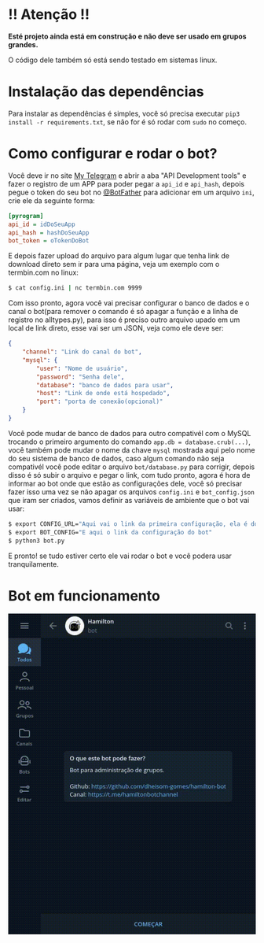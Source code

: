 # !! Atenção !!

**Esté projeto ainda está em construção e não deve ser usado em grupos grandes.**

O código dele também só está sendo testado em sistemas linux.

# Instalação das dependências

Para instalar as dependências é simples, você só precisa executar `pip3 install -r requirements.txt`, se não for é só rodar com `sudo` no começo.

# Como configurar e rodar o bot?

Você deve ir no site [My Telegram] e abrir a aba "API Development tools" e fazer o registro de um APP para poder pegar a `api_id` e `api_hash`, depois pegue o token do seu bot no [@BotFather] para adicionar em um arquivo `ini`, crie ele da seguinte forma:

```ini
[pyrogram]
api_id = idDoSeuApp
api_hash = hashDoSeuApp
bot_token = oTokenDoBot
```

E depois fazer upload do arquivo para algum lugar que tenha link de download direto sem ir para uma página, veja um exemplo com o termbin.com no linux:

```bash
$ cat config.ini | nc termbin.com 9999
```

Com isso pronto, agora você vai precisar configurar o banco de dados e o canal o bot(para remover o comando é só apagar a função e a linha de registro no alltypes.py), para isso é preciso outro arquivo upado em um local de link direto, esse vai ser um JSON, veja como ele deve ser:

```json
{
    "channel": "Link do canal do bot",
    "mysql": {
        "user": "Nome de usuário",
        "password": "Senha dele",
        "database": "banco de dados para usar",
        "host": "Link de onde está hospedado",
        "port": "porta de conexão(opcional)"
    }
}
```

Você pode mudar de banco de dados para outro compativél com o MySQL trocando o primeiro argumento do comando `app.db = database.crub(...)`, você também pode mudar o nome da chave `mysql` mostrada aqui pelo nome do seu sistema de banco de dados, caso algum comando não seja compativél você pode editar o arquivo `bot/database.py` para corrigir, depois disso é só subir o arquivo e pegar o link, com tudo pronto, agora é hora de informar ao bot onde que estão as configurações dele, você só precisar fazer isso uma vez se não apagar os arquivos `config.ini` e `bot_config.json` que iram ser criados, vamos definir as variáveis de ambiente que o bot vai usar:

```bash
$ export CONFIG_URL="Aqui vai o link da primeira configuração, ela é do pyrogram"
$ export BOT_CONFIG="E aqui o link da configuração do bot"
$ python3 bot.py
```

E pronto! se tudo estiver certo ele vai rodar o bot e você podera usar tranquilamente.

# Bot em funcionamento

![Bot em funcionamento na conta oficial](files/uso.gif)

[My Telegram]: <https://my.telegram.org>
[@BotFather]: <https://t.me/BotFather>
